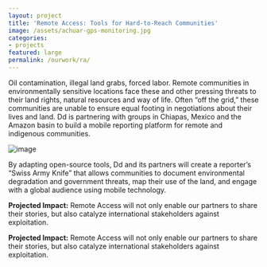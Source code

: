 ```yaml
---
layout: project
title: 'Remote Access: Tools for Hard-to-Reach Communities'
image: /assets/achuar-gps-monitoring.jpg
categories:
- projects
featured: large
permalink: /ourwork/ra/
---
```

Oil contamination, illegal land grabs, forced labor. Remote communities in environmentally sensitive locations face these and other pressing threats to their land rights, natural resources and way of life. Often “off the grid,” these communities are unable to ensure equal footing in negotiations about their lives and land. Dd is partnering with groups in Chiapas, Mexico and the Amazon basin to build a mobile reporting platform for remote and indigenous communities.

![image](http://farm9.staticflickr.com/8034/8020640177_c8bf5a55ef_o.jpg)

By adapting open-source tools, Dd and its partners will create a reporter’s “Swiss Army Knife” that allows communities to document environmental degradation and government threats, map their use of the land, and engage with a global audience using mobile technology.

**Projected Impact:** Remote Access will not only enable our partners to share their stories, but also catalyze international stakeholders against exploitation. 


**Projected Impact:** Remote Access will not only enable our partners to share their stories, but also catalyze international stakeholders against exploitation.
